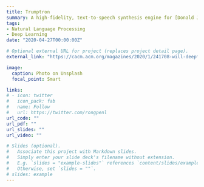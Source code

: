 ```yaml
---
title: Trumptron
summary: A high-fidelity, text-to-speech synthesis engine for [Donald J. Trump’s voice](https://vocaroo.com/6k8R8Du0SZF). I taught myself to be a audio engineer to obtain probably the highest quality dataset for Trump's voice. This project is not released due to potential damage it can do to the society.
tags:
- Natural Language Processing
- Deep Learning
date: "2020-04-27T00:00:00Z"

# Optional external URL for project (replaces project detail page).
external_link: "https://cacm.acm.org/magazines/2020/1/241708-will-deepfakes-do-deep-damage/fulltext"

image:
  caption: Photo on Unsplash
  focal_point: Smart

links:
# - icon: twitter
#   icon_pack: fab
#   name: Follow
#   url: https://twitter.com/rongpenl
url_code: ""
url_pdf: ""
url_slides: ""
url_video: ""

# Slides (optional).
#   Associate this project with Markdown slides.
#   Simply enter your slide deck's filename without extension.
#   E.g. `slides = "example-slides"` references `content/slides/example-slides.md`.
#   Otherwise, set `slides = ""`.
# slides: example
---
```


